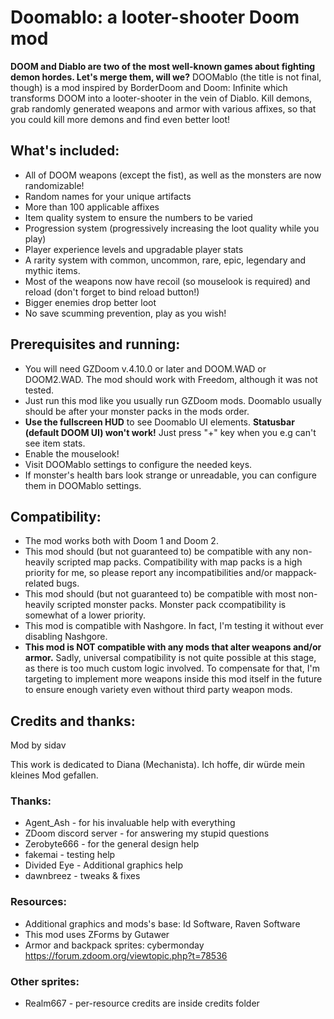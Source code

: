 # Doomablo: a looter-shooter Doom mod
**DOOM and Diablo are two of the most well-known games about fighting demon hordes. Let's merge them, will we?**
DOOMablo (the title is not final, though) is a mod inspired by BorderDoom and Doom: Infinite which transforms DOOM into a looter-shooter in the vein of Diablo. Kill demons, grab randomly generated weapons and armor with various affixes, so that you could kill more demons and find even better loot!

## What's included:
- All of DOOM weapons (except the fist), as well as the monsters are now randomizable!
- Random names for your unique artifacts
- More than 100 applicable affixes
- Item quality system to ensure the numbers to be varied
- Progression system (progressively increasing the loot quality while you play)
- Player experience levels and upgradable player stats
- A rarity system with common, uncommon, rare, epic, legendary and mythic items.
- Most of the weapons now have recoil (so mouselook is required) and reload (don't forget to bind reload button!)
- Bigger enemies drop better loot
- No save scumming prevention, play as you wish!


## Prerequisites and running:
- You will need GZDoom v.4.10.0 or later and DOOM.WAD or DOOM2.WAD. The mod should work with Freedom, although it was not tested.
- Just run this mod like you usually run GZDoom mods. Doomablo usually should be after your monster packs in the mods order.
- **Use the fullscreen HUD** to see Doomablo UI elements. **Statusbar (default DOOM UI) won't work!** Just press "+" key when you e.g can't see item stats.
- Enable the mouselook!
- Visit DOOMablo settings to configure the needed keys.
- If monster's health bars look strange or unreadable, you can configure them in DOOMablo settings.

## Compatibility:
- The mod works both with Doom 1 and Doom 2.
- This mod should (but not guaranteed to) be compatible with any non-heavily scripted map packs. Compatibility with map packs is a high priority for me, so please report any incompatibilities and/or mappack-related bugs.
- This mod should (but not guaranteed to) be compatible with most non-heavily scripted monster packs. Monster pack ccompatibility is somewhat of a lower priority.
- This mod is compatible with Nashgore. In fact, I'm testing it without ever disabling Nashgore.
- **This mod is NOT compatible with any mods that alter weapons and/or armor.** Sadly, universal compatibility is not quite possible at this stage, as there is too much custom logic involved. To compensate for that, I'm targeting to implement more weapons inside this mod itself in the future to ensure enough variety even without third party weapon mods.

## Credits and thanks:
Mod by sidav

This work is dedicated to Diana (Mechanista).
Ich hoffe, dir würde mein kleines Mod gefallen.

### Thanks:
- Agent_Ash - for his invaluable help with everything
- ZDoom discord server - for answering my stupid questions
- Zerobyte666 - for the general design help
- fakemai - testing help
- Divided Eye - Additional graphics help
- dawnbreez - tweaks & fixes

### Resources:
- Additional graphics and mods's base: Id Software, Raven Software
- This mod uses ZForms by Gutawer
- Armor and backpack sprites: cybermonday https://forum.zdoom.org/viewtopic.php?t=78536

### Other sprites:
- Realm667 - per-resource credits are inside credits folder

